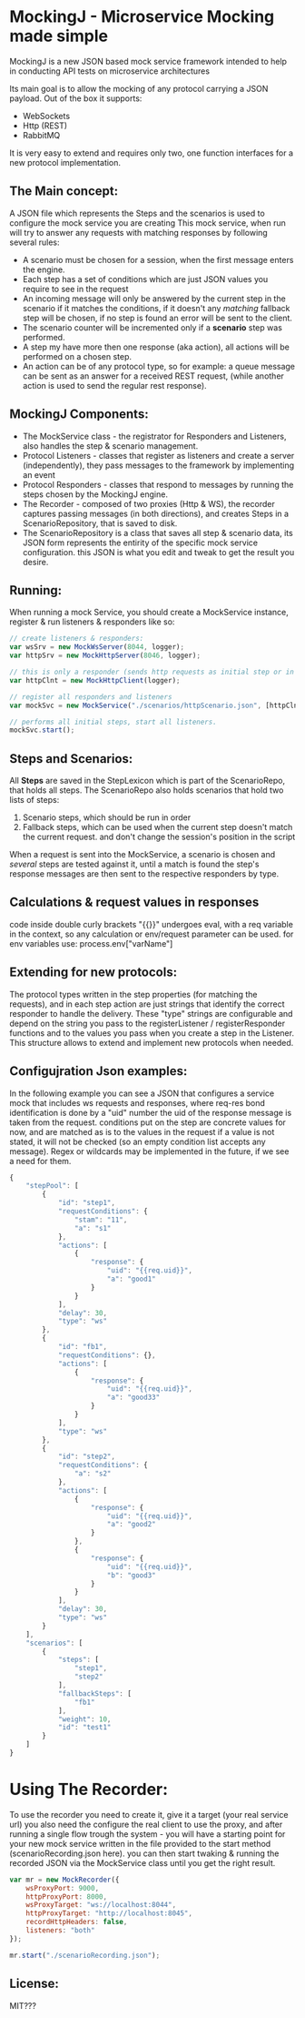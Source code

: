 # MockingJ - Microservice Mocking made simple
MockingJ is a new JSON based mock service framework intended to help in conducting API tests on microservice architectures

Its main goal is to allow the mocking of any protocol carrying a JSON payload.
Out of the box it supports:

* WebSockets
* Http (REST)
* RabbitMQ

It is very easy to extend and requires only two, one function interfaces for a new protocol implementation.

## The Main concept:
A JSON file which represents the Steps and the scenarios is used to configure the mock service you are creating
This mock service, when run will try to answer any requests with matching responses by following several rules:

* A scenario must be chosen for a session, when the first message enters the engine.
* Each step has a set of conditions which are just JSON values you require to see in the request
* An incoming message will only be answered by the current step in the scenario if it matches the conditions, if it doesn't any *matching* fallback step will be chosen, if no step is found an error will be sent to the client.
* The scenario counter will be incremented only if a **scenario** step was performed.
* A step my have more then one response (aka action), all actions will be performed on a chosen step.
* An action can be of any protocol type, so for example: a queue message can be sent as an answer for a received REST request, (while another action is used to send the regular rest response).


## MockingJ Components:

* The MockService class - the registrator for Responders and Listeners, also handles the step & scenario management.
* Protocol Listeners - classes that register as listeners and create a server (independently), they pass messages to the framework by implementing an event
* Protocol Responders - classes that respond to messages by running the steps chosen by the MockingJ engine.
* The Recorder - composed of two proxies (Http & WS), the recorder captures passing messages (in both directions), and creates Steps in a ScenarioRepository, that is saved to disk.
* The ScenarioRepository is a class that saves all step & scenario data, its JSON form represents the entirity of the specific mock service configuration. this JSON is what you edit and tweak to get the result you desire.

## Running:
When running a mock Service, you should create a MockService instance, register & run listeners & responders like so:

```javascript
// create listeners & responders:
var wsSrv = new MockWsServer(8044, logger);
var httpSrv = new MockHttpServer(8046, logger);

// this is only a responder (sends http requests as initial step or in response to something else)
var httpClnt = new MockHttpClient(logger);

// register all responders and listeners
var mockSvc = new MockService("./scenarios/httpScenario.json", [httpClnt, wsSrv, httpSrv], [wsSrv, httpSrv], logger);

// performs all initial steps, start all listeners.
mockSvc.start();
```

## Steps and Scenarios: 
All **Steps** are saved in the StepLexicon which is part of the ScenarioRepo, that holds all steps.
The ScenarioRepo also holds scenarios that hold two lists of steps:

1. Scenario steps, which should be run in order
2. Fallback steps, which can be used when the current step doesn't match the current request. and don't change the session's position in the script

When a request is sent into the MockService, a scenario is chosen and *several* steps are tested against it, until a match is found
the step's response messages are then sent to the respective responders by type.

## Calculations & request values in responses
code inside double curly brackets "{{}}" undergoes eval, with a req variable in the context, so any calculation or env/request parameter can be used.
for env variables use: process.env["varName"]

## Extending for new protocols:
The protocol types written in the step properties (for matching the requests), and in each step action are just strings that identify the correct responder to handle the delivery. 
These "type" strings are configurable and depend on the string you pass to the registerListener / registerResponder functions and to the values you pass when you create a step in the Listener.
This structure allows to extend and implement new protocols when needed.


## Configujration Json examples:
In the following example you can see a JSON that configures a service mock that includes ws requests and responses, where req-res bond identification is done by a "uid" number 
the uid of the response message is taken from the request.
conditions put on the step are concrete values for now, and are matched as is to the values in the request
if a value is not stated, it will not be checked (so an empty condition list accepts any message).
Regex or wildcards may be implemented in the future, if we see a need for them.


```javascript
{
    "stepPool": [
        {
            "id": "step1",
            "requestConditions": {
                "stam": "11",
                "a": "s1"
            },
            "actions": [
                {
                    "response": {
                        "uid": "{{req.uid}}",
                        "a": "good1"
                    }
                }
            ],
            "delay": 30,
            "type": "ws"
        },
        {
            "id": "fb1",
            "requestConditions": {},
            "actions": [
                {
                    "response": {
                        "uid": "{{req.uid}}",
                        "a": "good33"
                    }
                }
            ],
            "type": "ws"
        },
        {
            "id": "step2",
            "requestConditions": {
                "a": "s2"
            },
            "actions": [
                {
                    "response": {
                        "uid": "{{req.uid}}",
                        "a": "good2"
                    }
                },
                {
                    "response": {
                        "uid": "{{req.uid}}",
                        "b": "good3"
                    }
                }
            ],
            "delay": 30,
            "type": "ws"
        }
    ],
    "scenarios": [
        {
            "steps": [
                "step1",
                "step2"
            ],
            "fallbackSteps": [
                "fb1"
            ],
            "weight": 10,
            "id": "test1"
        }
    ]
}
```

# Using The Recorder:
To use the recorder you need to create it, give it a target (your real service url)
you also need the configure the real client to use the proxy, and after running a single flow trough the system - you will have a starting point for your new mock service written in the file provided to the start method (scenarioRecording.json here).
you can then start twaking & running the recorded JSON via the MockService class until you get the right result.

```javascript
var mr = new MockRecorder({
    wsProxyPort: 9000,
    httpProxyPort: 8000,
    wsProxyTarget: "ws://localhost:8044",
    httpProxyTarget: "http://localhost:8045",
    recordHttpHeaders: false,
    listeners: "both"
});

mr.start("./scenarioRecording.json");
```

## License:
MIT???